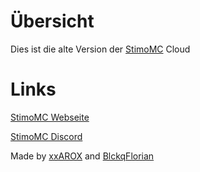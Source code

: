 # Übersicht

Dies ist die alte Version der <a href="http://StimoMC.com">StimoMC</a> Cloud


# Links

<a href="http://StimoMC.com">StimoMC Webseite</a>
  
<a href="https://discord.gg/SBp7SEfg3c">StimoMC Discord</a>
  

Made by <a href="https://github.com/xxAROX">xxAROX</a> and <a href="https://github.com/BlckqFlorian">BlckqFlorian</a>

